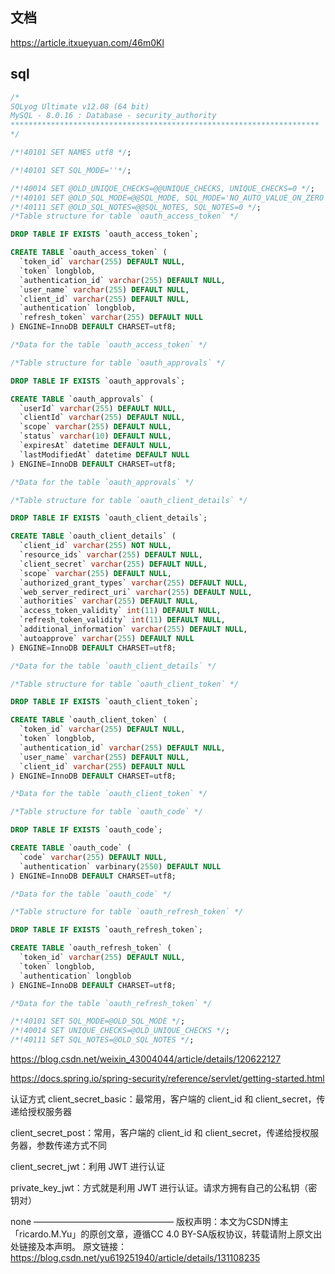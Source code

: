 ## 文档
https://article.itxueyuan.com/46m0Kl

## sql

```sql
/*
SQLyog Ultimate v12.08 (64 bit)
MySQL - 8.0.16 : Database - security_authority
*********************************************************************
*/

/*!40101 SET NAMES utf8 */;

/*!40101 SET SQL_MODE=''*/;

/*!40014 SET @OLD_UNIQUE_CHECKS=@@UNIQUE_CHECKS, UNIQUE_CHECKS=0 */;
/*!40101 SET @OLD_SQL_MODE=@@SQL_MODE, SQL_MODE='NO_AUTO_VALUE_ON_ZERO' */;
/*!40111 SET @OLD_SQL_NOTES=@@SQL_NOTES, SQL_NOTES=0 */;
/*Table structure for table `oauth_access_token` */

DROP TABLE IF EXISTS `oauth_access_token`;

CREATE TABLE `oauth_access_token` (
  `token_id` varchar(255) DEFAULT NULL,
  `token` longblob,
  `authentication_id` varchar(255) DEFAULT NULL,
  `user_name` varchar(255) DEFAULT NULL,
  `client_id` varchar(255) DEFAULT NULL,
  `authentication` longblob,
  `refresh_token` varchar(255) DEFAULT NULL
) ENGINE=InnoDB DEFAULT CHARSET=utf8;

/*Data for the table `oauth_access_token` */

/*Table structure for table `oauth_approvals` */

DROP TABLE IF EXISTS `oauth_approvals`;

CREATE TABLE `oauth_approvals` (
  `userId` varchar(255) DEFAULT NULL,
  `clientId` varchar(255) DEFAULT NULL,
  `scope` varchar(255) DEFAULT NULL,
  `status` varchar(10) DEFAULT NULL,
  `expiresAt` datetime DEFAULT NULL,
  `lastModifiedAt` datetime DEFAULT NULL
) ENGINE=InnoDB DEFAULT CHARSET=utf8;

/*Data for the table `oauth_approvals` */

/*Table structure for table `oauth_client_details` */

DROP TABLE IF EXISTS `oauth_client_details`;

CREATE TABLE `oauth_client_details` (
  `client_id` varchar(255) NOT NULL,
  `resource_ids` varchar(255) DEFAULT NULL,
  `client_secret` varchar(255) DEFAULT NULL,
  `scope` varchar(255) DEFAULT NULL,
  `authorized_grant_types` varchar(255) DEFAULT NULL,
  `web_server_redirect_uri` varchar(255) DEFAULT NULL,
  `authorities` varchar(255) DEFAULT NULL,
  `access_token_validity` int(11) DEFAULT NULL,
  `refresh_token_validity` int(11) DEFAULT NULL,
  `additional_information` varchar(255) DEFAULT NULL,
  `autoapprove` varchar(255) DEFAULT NULL
) ENGINE=InnoDB DEFAULT CHARSET=utf8;

/*Data for the table `oauth_client_details` */

/*Table structure for table `oauth_client_token` */

DROP TABLE IF EXISTS `oauth_client_token`;

CREATE TABLE `oauth_client_token` (
  `token_id` varchar(255) DEFAULT NULL,
  `token` longblob,
  `authentication_id` varchar(255) DEFAULT NULL,
  `user_name` varchar(255) DEFAULT NULL,
  `client_id` varchar(255) DEFAULT NULL
) ENGINE=InnoDB DEFAULT CHARSET=utf8;

/*Data for the table `oauth_client_token` */

/*Table structure for table `oauth_code` */

DROP TABLE IF EXISTS `oauth_code`;

CREATE TABLE `oauth_code` (
  `code` varchar(255) DEFAULT NULL,
  `authentication` varbinary(2550) DEFAULT NULL
) ENGINE=InnoDB DEFAULT CHARSET=utf8;

/*Data for the table `oauth_code` */

/*Table structure for table `oauth_refresh_token` */

DROP TABLE IF EXISTS `oauth_refresh_token`;

CREATE TABLE `oauth_refresh_token` (
  `token_id` varchar(255) DEFAULT NULL,
  `token` longblob,
  `authentication` longblob
) ENGINE=InnoDB DEFAULT CHARSET=utf8;

/*Data for the table `oauth_refresh_token` */

/*!40101 SET SQL_MODE=@OLD_SQL_MODE */;
/*!40014 SET UNIQUE_CHECKS=@OLD_UNIQUE_CHECKS */;
/*!40111 SET SQL_NOTES=@OLD_SQL_NOTES */;

```


https://blog.csdn.net/weixin_43004044/article/details/120622127


https://docs.spring.io/spring-security/reference/servlet/getting-started.html


认证方式
client_secret_basic：最常用，客户端的 client_id 和 client_secret，传递给授权服务器

client_secret_post：常用，客户端的 client_id 和 client_secret，传递给授权服务器，参数传递方式不同

client_secret_jwt：利用 JWT 进行认证

private_key_jwt：方式就是利用 JWT 进行认证。请求方拥有自己的公私钥（密钥对）

none
————————————————
版权声明：本文为CSDN博主「ricardo.M.Yu」的原创文章，遵循CC 4.0 BY-SA版权协议，转载请附上原文出处链接及本声明。
原文链接：https://blog.csdn.net/yu619251940/article/details/131108235
